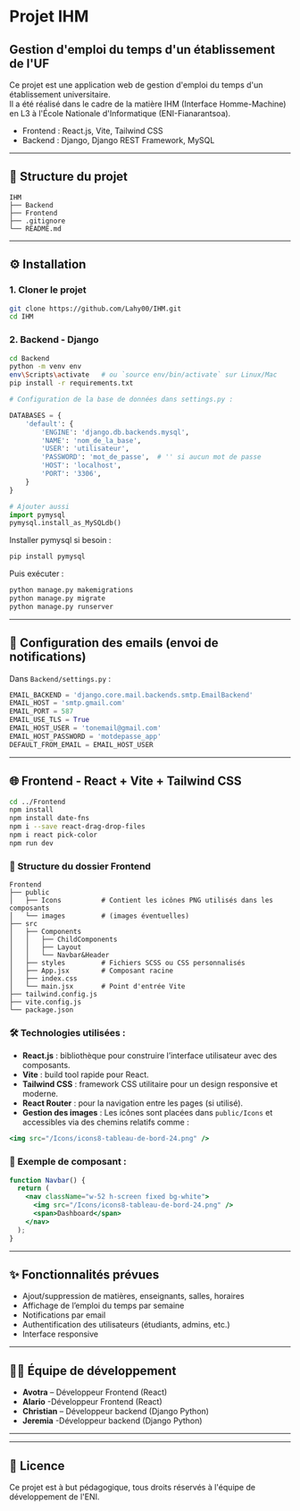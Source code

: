 # Projet IHM

## Gestion d'emploi du temps d'un établissement de l'UF

Ce projet est une application web de gestion d'emploi du temps d'un établissement universitaire.  
Il a été réalisé dans le cadre de la matière IHM (Interface Homme-Machine) en L3 à l'École Nationale d'Informatique (ENI-Fianarantsoa).

- Frontend : React.js, Vite, Tailwind CSS
- Backend : Django, Django REST Framework, MySQL

---

## 📁 Structure du projet

```
IHM
├── Backend
├── Frontend
├── .gitignore
└── README.md
```

---

## ⚙️ Installation

### 1. Cloner le projet

```bash
git clone https://github.com/Lahy00/IHM.git
cd IHM
```

### 2. Backend - Django

```bash
cd Backend
python -m venv env
env\Scripts\activate   # ou `source env/bin/activate` sur Linux/Mac
pip install -r requirements.txt

# Configuration de la base de données dans settings.py :
```

```python
DATABASES = {
    'default': {
        'ENGINE': 'django.db.backends.mysql',
        'NAME': 'nom_de_la_base',
        'USER': 'utilisateur',
        'PASSWORD': 'mot_de_passe',  # '' si aucun mot de passe
        'HOST': 'localhost',
        'PORT': '3306',
    }
}

# Ajouter aussi
import pymysql
pymysql.install_as_MySQLdb()
```

Installer pymysql si besoin :

```bash
pip install pymysql
```

Puis exécuter :

```bash
python manage.py makemigrations
python manage.py migrate
python manage.py runserver
```

---

## 📩 Configuration des emails (envoi de notifications)

Dans `Backend/settings.py` :

```python
EMAIL_BACKEND = 'django.core.mail.backends.smtp.EmailBackend'
EMAIL_HOST = 'smtp.gmail.com'
EMAIL_PORT = 587
EMAIL_USE_TLS = True
EMAIL_HOST_USER = 'tonemail@gmail.com'
EMAIL_HOST_PASSWORD = 'motdepasse_app'
DEFAULT_FROM_EMAIL = EMAIL_HOST_USER
```

---

## 🌐 Frontend - React + Vite + Tailwind CSS

```bash
cd ../Frontend
npm install
npm install date-fns
npm i --save react-drag-drop-files
npm i react pick-color
npm run dev
```

### 📁 Structure du dossier Frontend

```
Frontend
├── public
│   ├── Icons          # Contient les icônes PNG utilisés dans les composants
│   └── images         # (images éventuelles)
├── src
│   ├── Components
│   │   ├── ChildComponents
│   │   ├── Layout
│   │   └── Navbar&Header
│   ├── styles         # Fichiers SCSS ou CSS personnalisés
│   ├── App.jsx        # Composant racine
│   ├── index.css
│   └── main.jsx       # Point d'entrée Vite
├── tailwind.config.js
├── vite.config.js
└── package.json
```

### 🛠️ Technologies utilisées :

- **React.js** : bibliothèque pour construire l’interface utilisateur avec des composants.
- **Vite** : build tool rapide pour React.
- **Tailwind CSS** : framework CSS utilitaire pour un design responsive et moderne.
- **React Router** : pour la navigation entre les pages (si utilisé).
- **Gestion des images** : Les icônes sont placées dans `public/Icons` et accessibles via des chemins relatifs comme :

```jsx
<img src="/Icons/icons8-tableau-de-bord-24.png" />
```

### 🧩 Exemple de composant :

```jsx
function Navbar() {
  return (
    <nav className="w-52 h-screen fixed bg-white">
      <img src="/Icons/icons8-tableau-de-bord-24.png" />
      <span>Dashboard</span>
    </nav>
  );
}
```

---

## ✨ Fonctionnalités prévues

- Ajout/suppression de matières, enseignants, salles, horaires
- Affichage de l’emploi du temps par semaine
- Notifications par email
- Authentification des utilisateurs (étudiants, admins, etc.)
- Interface responsive

---

## 🧑‍💻 Équipe de développement

- **Avotra** – Développeur Frontend (React)
- **Alario** -Développeur Frontend (React)
- **Christian** – Développeur backend (Django Python)
- **Jeremia** -Développeur backend (Django Python)

---

---

## 📄 Licence

Ce projet est à but pédagogique, tous droits réservés à l'équipe de développement de l'ENI.

